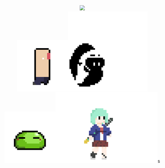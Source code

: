 <div align="center">
    <img src="(https://readme-typing-svg.demolab.com?font=Jersey+10&size=30&pause=1000&color=2AF710&background=000000&center=true&vCenter=true&random=true&width=500&lines=I+am+Game+Developer+And+Designer!;You+Can+See+My+Game+And+Design+to+My+Repo!;Well%2C+GoodBye!;Hello!;Welcome+To+My+Github+Page!;Is+There+Anyone%3F)](https://git.io/typing-svg)">
</div>

<div align="center">
  <img src="Player1.gif" /><img src="GhostAttack.gif" /><img src="Slime.gif" /><img src="animation idle_edited.gif" />s
</div>